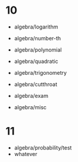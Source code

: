 # 10
* algebra/logarithm
* algebra/number-th
* algebra/polynomial
* algebra/quadratic
* algebra/trigonometry

* algebra/cutthroat
* algebra/exam
* algebra/misc

# 11
* algebra/probability/test
* whatever

